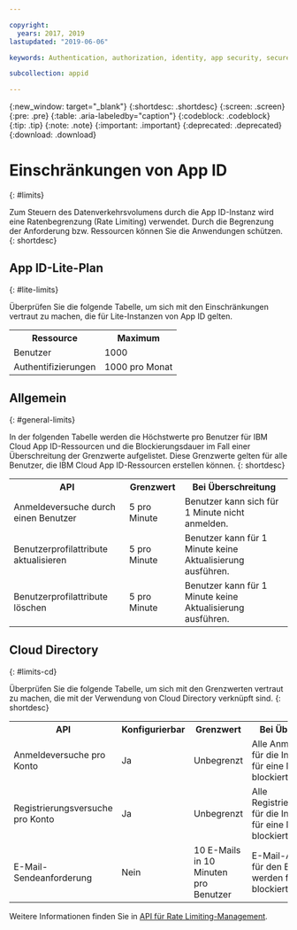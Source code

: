 ```yaml
---

copyright:
  years: 2017, 2019
lastupdated: "2019-06-06"

keywords: Authentication, authorization, identity, app security, secure, rates, cloud directory, rate limit, attempts

subcollection: appid

---
```


{:new_window: target="_blank"}
{:shortdesc: .shortdesc}
{:screen: .screen}
{:pre: .pre}
{:table: .aria-labeledby="caption"}
{:codeblock: .codeblock}
{:tip: .tip}
{:note: .note}
{:important: .important}
{:deprecated: .deprecated}
{:download: .download}


# Einschränkungen von App ID
{: #limits}

Zum Steuern des Datenverkehrsvolumens durch die App ID-Instanz wird eine Ratenbegrenzung (Rate Limiting) verwendet. Durch die Begrenzung der Anforderung bzw. Ressourcen können Sie die Anwendungen schützen.
{: shortdesc}

## App ID-Lite-Plan 
{: #lite-limits}

Überprüfen Sie die folgende Tabelle, um sich mit den Einschränkungen vertraut zu machen, die für Lite-Instanzen von App ID gelten.  

<table>
    <tr>
        <th>Ressource</th>
        <th>Maximum</th>
    </tr>
    <tr>
        <td>Benutzer</td>
        <td>1000</td>
    </tr>
    <tr>
        <td>Authentifizierungen</td>
        <td>1000 pro Monat</td>
    </tr>
</table>

## Allgemein
{: #general-limits}

In der folgenden Tabelle werden die Höchstwerte pro Benutzer für IBM Cloud App ID-Ressourcen und die Blockierungsdauer im Fall einer Überschreitung der Grenzwerte aufgelistet. Diese Grenzwerte gelten für alle Benutzer, die IBM Cloud App ID-Ressourcen erstellen können.
{: shortdesc}

<table>
    <tr>
        <th>API</th>
        <th>Grenzwert</th>
        <th>Bei Überschreitung</th>
    </tr>
    <tr>
        <td>Anmeldeversuche durch einen Benutzer</td>
        <td>5 pro Minute</td>
        <td>Benutzer kann sich für 1 Minute nicht anmelden.</td>
    </tr>
    <tr>
        <td>Benutzerprofilattribute aktualisieren</td>
        <td>5 pro Minute</td>
        <td>Benutzer kann für 1 Minute keine Aktualisierung ausführen.</td>
    </tr>
        <td>Benutzerprofilattribute löschen</td>
        <td>5 pro Minute</td>
        <td>Benutzer kann für 1 Minute keine Aktualisierung ausführen.</td>
    </tr>
</table>



## Cloud Directory
{: #limits-cd}

Überprüfen Sie die folgende Tabelle, um sich mit den Grenzwerten vertraut zu machen, die mit der Verwendung von Cloud Directory verknüpft sind.
{: shortdesc}

<table>
    <tr>
        <th>API</th>
        <th>Konfigurierbar</th>
        <th>Grenzwert</th>
        <th>Bei Überschreitung</th>
    </tr>
    <tr>
        <td>Anmeldeversuche pro Konto</td>
        <td>Ja</td>
        <td>Unbegrenzt</td>
        <td>Alle Anmeldeversuche für die Instanz werden für eine Minute blockiert.</td>
    </tr>
    <tr>
        <td>Registrierungsversuche pro Konto</td>
        <td>Ja</td>
        <td>Unbegrenzt</td>
        <td>Alle Registrierungsversuche für die Instanz werden für eine Minute blockiert.</td>
    </tr>
    <tr>
        <td>E-Mail-Sendeanforderung</td>
        <td>Nein</td>
        <td>10 E-Mails in 10 Minuten pro Benutzer</td>
        <td>E-Mail-Anforderungen für den Benutzer werden für 30 Minuten blockiert.</td>
    </tr>
</table>

Weitere Informationen finden Sie in <a href="https://us-south.appid.cloud.ibm.com/swagger-ui/#/Management%20API%20-%20Config/mgmt.updateRateLimitConfig" target="_blank">API für Rate Limiting-Management</a>.
